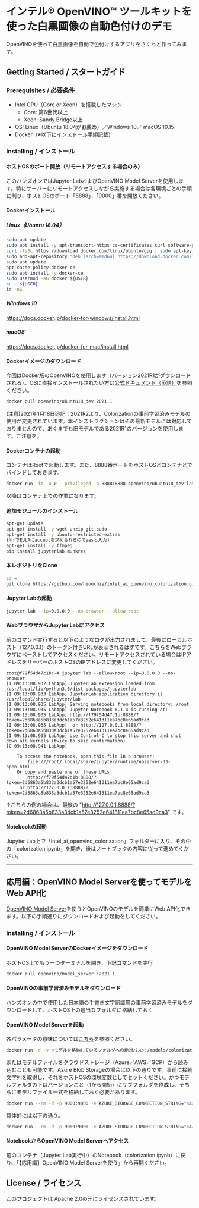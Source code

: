 # インテル® OpenVINO™ ツールキットを使った白黒画像の自動色付けのデモ
OpenVINOを使って白黒画像を自動で色付けするアプリをさくっと作ってみます。
 
## Getting Started / スタートガイド
### Prerequisites / 必要条件
- Intel CPU（Core or Xeon）を搭載したマシン
    - Core: 第6世代以上
    - Xeon: Sandy Bridge以上
- OS: Linux（Ubuntu 18.04がお薦め）／Windows 10／
macOS 10.15
- Docker（※以下にインストール手順記載）
### Installing / インストール
#### ホストOSのポート開放（リモートアクセスする場合のみ）
このハンズオンではJupyter LabおよびOpenVINO Model Serverを使用します。特にサーバーにリモートアクセスしながら実施する場合は各環境ごとの手順に則り、ホストOSのポート「8888」、「9000」番を開放ください。
#### Dockerインストール
##### Linux（Ubuntu 18.04）
```Bash
sudo apt update
sudo apt install -y apt-transport-https ca-certificates curl software-properties-common
curl -fsSL https://download.docker.com/linux/ubuntu/gpg | sudo apt-key add -
sudo add-apt-repository "deb [arch=amd64] https://download.docker.com/linux/ubuntu bionic stable"
sudo apt update
apt-cache policy docker-ce
sudo apt install -y docker-ce
sudo usermod -aG docker ${USER}
su - ${USER}
id -nG
```
##### Windows 10
https://docs.docker.jp/docker-for-windows/install.html
##### macOS
https://docs.docker.jp/docker-for-mac/install.html
#### Dockerイメージのダウンロード
今回はDocker版のOpenVINOを使用します（バージョン2021R1がダウンロードされる）。OSに直接インストールされたい方は[公式ドキュメント（英語）](https://docs.openvinotoolkit.org/latest/install_directly.html)を参照ください。
```Bash
docker pull openvino/ubuntu18_dev:2021.1
```
(注意)2021年1月18日追記：2021R2より、Colorizationの事前学習済みモデルの使用が変更されています。本インストラクションはその最新モデルには対応しておりませんので、あくまでも旧モデルである2021R1のバージョンを使用します。ご注意を。
#### Dockerコンテナの起動
コンテナはRootで起動します。また、8888番ポートをホストOSとコンテナとでバインドしておきます。
```Bash
docker run -it -u 0 --privileged -p 8888:8888 openvino/ubuntu18_dev:latest /bin/bash
```
以降はコンテナ上での作業になります。
#### 追加モジュールのインストール
```Bash
apt-get update
apt-get install -y wget unzip git sudo
apt-get install -y ubuntu-restricted-extras　
(※↑でEULAにacceptを求められるのでyesと入力)
apt-get install -y ffmpeg
pip install jupyterlab munkres
```
#### 本レポジトリをClone
```Bash
cd ~
git clone https://github.com/hiouchiy/intel_ai_openvino_colorization.git
```
#### Jupyter Labの起動
```Bash
jupyter lab --ip=0.0.0.0 --no-browser --allow-root
```
#### WebブラウザからJupyter Labにアクセス
前のコマンド実行すると以下のようなログが出力されまして、最後にローカルホスト（127.0.0.1）のトークン付きURLが表示されるはずです。こちらをWebブラウザにペーストしてアクセスください。リモートアクセスされている場合はIPアドレスをサーバーのホストOSのIPアドレスに変更してください。
```
root@f79f54d47c1b:~# jupyter lab --allow-root --ip=0.0.0.0 --no-browser
[I 09:13:08.932 LabApp] JupyterLab extension loaded from /usr/local/lib/python3.6/dist-packages/jupyterlab
[I 09:13:08.933 LabApp] JupyterLab application directory is /usr/local/share/jupyter/lab
[I 09:13:08.935 LabApp] Serving notebooks from local directory: /root
[I 09:13:08.935 LabApp] Jupyter Notebook 6.1.4 is running at:
[I 09:13:08.935 LabApp] http://f79f54d47c1b:8888/?token=2d6863a5b833a3dcb1a57e3252e641311ea7bc8e65ad9ca3
[I 09:13:08.935 LabApp]  or http://127.0.0.1:8888/?token=2d6863a5b833a3dcb1a57e3252e641311ea7bc8e65ad9ca3
[I 09:13:08.935 LabApp] Use Control-C to stop this server and shut down all kernels (twice to skip confirmation).
[C 09:13:08.941 LabApp] 
    
    To access the notebook, open this file in a browser:
        file:///root/.local/share/jupyter/runtime/nbserver-33-open.html
    Or copy and paste one of these URLs:
        http://f79f54d47c1b:8888/?token=2d6863a5b833a3dcb1a57e3252e641311ea7bc8e65ad9ca3
     or http://127.0.0.1:8888/?token=2d6863a5b833a3dcb1a57e3252e641311ea7bc8e65ad9ca3
```
↑こちらの例の場合は、最後の "http://127.0.0.1:8888/?token=2d6863a5b833a3dcb1a57e3252e641311ea7bc8e65ad9ca3" です。
#### Notebookの起動
Jupyter Lab上で「intel_ai_openvino_colorization」フォルダーに入り、その中の「colorization.ipynb」を開き、後はノートブックの内容に従って進めてください。

---
## 応用編：OpenVINO Model Serverを使ってモデルをWeb API化
[OpenVINO Model Server](https://github.com/openvinotoolkit/model_server)を使うとOpenVINOのモデルを簡単にWeb API化できます。以下の手順通りにダウンロードおよび起動をしてください。
### Installing / インストール
#### OpenVINO Model ServerのDockerイメージをダウンロード
ホストOS上でもう一つターミナルを開き、下記コマンドを実行
```Bash
docker pull openvino/model_server::2021.1
```
#### OpenVINOの事前学習済みモデルをダウンロード
ハンズオンの中で使用した日本語の手書き文字認識用の事前学習済みモデルをダウンロードして、ホストOS上の適当なフォルダに格納しておく
#### OpenVINO Model Serverを起動
各パラメータの意味については[こちら](https://github.com/openvinotoolkit/model_server/blob/main/docs/docker_container.md)を参照ください。
```Bash
docker run -d -v <モデルを格納しているフォルダへの絶対パス>:/models/colorization/1 -p 9000:9000 openvino/model_server::2021.1 --model_path /models/colorization --model_name colorization --port 9000 --log_level DEBUG --shape auto
```
またはモデルファイルをクラウドストレージ（Azure／AWS／GCP）から読み込むことも可能です。Azure Blob Storageの場合は以下の通りです。事前に接続文字列を取得し、それをホストOSの環境変数としてセットください。かつモデルフォルダの下はバージョンごと（1から開始）にサブフォルダを作成し、そちらにモデルファイル一式を格納しておく必要があります。
```Bash
docker run --rm -d -p 9000:9000 -e AZURE_STORAGE_CONNECTION_STRING="%AZURE_STORAGE_CONNECTION_STRING%" openvino/model_server::2021.1 --model_path az://コンテナ名/モデルフォルダ名 --model_name colorization --port 9000
```
具体的には以下の通り。
```Bash
docker run --rm -d -p 9000:9000 -e AZURE_STORAGE_CONNECTION_STRING="%AZURE_STORAGE_CONNECTION_STRING%" openvino/model_server::2021.1 --model_path az://ovms/colorization --model_name colorization --port 9000
```
#### NotebookからOpenVINO Model Serverへアクセス
前のコンテナ（Jupyter Lab実行中）のNotebook（colorization.ipynb）に戻り、「【応用編】OpenVINO Model Serverを使う」から再開ください。
## License / ライセンス
このプロジェクトは Apache 2.0の元にライセンスされています。